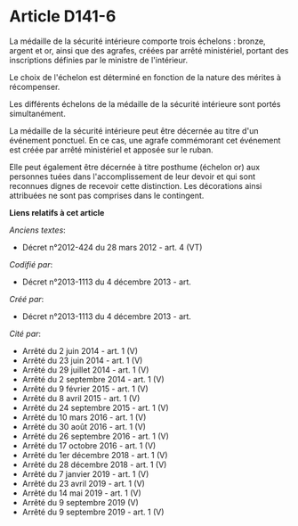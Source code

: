 # Article D141-6

La médaille de la sécurité intérieure comporte trois échelons : bronze, argent et or, ainsi que des agrafes, créées par
arrêté ministériel, portant des inscriptions définies par le ministre de l'intérieur.

Le choix de l'échelon est déterminé en fonction de la nature des mérites à récompenser.

Les différents échelons de la médaille de la sécurité intérieure sont portés simultanément.

La médaille de la sécurité intérieure peut être décernée au titre d'un événement ponctuel. En ce cas, une agrafe commémorant
cet événement est créée par arrêté ministériel et apposée sur le ruban.

Elle peut également être décernée à titre posthume (échelon or) aux personnes tuées dans l'accomplissement de leur devoir et
qui sont reconnues dignes de recevoir cette distinction. Les décorations ainsi attribuées ne sont pas comprises dans le
contingent.

**Liens relatifs à cet article**

_Anciens textes_:

  - Décret n°2012-424 du 28 mars 2012 - art. 4 (VT)

_Codifié par_:

  - Décret n°2013-1113 du 4 décembre 2013 - art.

_Créé par_:

  - Décret n°2013-1113 du 4 décembre 2013 - art.

_Cité par_:

  - Arrêté du 2 juin 2014 - art. 1 (V)
  - Arrêté du 23 juin 2014 - art. 1 (V)
  - Arrêté du 29 juillet 2014 - art. 1 (V)
  - Arrêté du 2 septembre 2014 - art. 1 (V)
  - Arrêté du 9 février 2015 - art. 1 (V)
  - Arrêté du 8 avril 2015 - art. 1 (V)
  - Arrêté du 24 septembre 2015 - art. 1 (V)
  - Arrêté du 10 mars 2016 - art. 1 (V)
  - Arrêté du 30 août 2016 - art. 1 (V)
  - Arrêté du 26 septembre 2016 - art. 1 (V)
  - Arrêté du 17 octobre 2016 - art. 1 (V)
  - Arrêté du 1er décembre 2018 - art. 1 (V)
  - Arrêté du 28 décembre 2018 - art. 1 (V)
  - Arrêté du 7 janvier 2019 - art. 1 (V)
  - Arrêté du 23 avril 2019 - art. 1 (V)
  - Arrêté du 14 mai 2019 - art. 1 (V)
  - Arrêté du 9 septembre 2019 (V)
  - Arrêté du 9 septembre 2019 - art. 1 (V)
